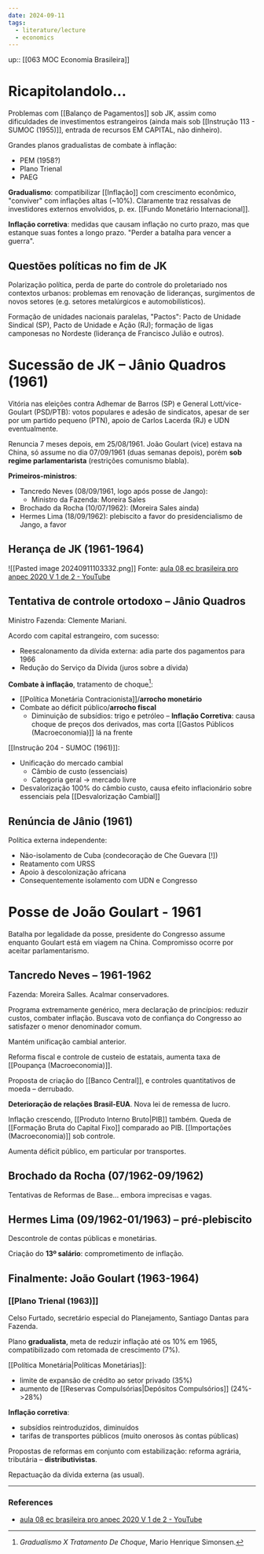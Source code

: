 ```yaml
---
date: 2024-09-11
tags:
  - literature/lecture
  - economics
---
```


up:: [[063 MOC Economia Brasileira]]

# Ricapitolandolo...
Problemas com [[Balanço de Pagamentos]] sob JK, assim como dificuldades de investimentos estrangeiros (ainda mais sob [[Instrução 113 - SUMOC (1955)]], entrada de recursos EM CAPITAL, não dinheiro). 

Grandes planos gradualistas de combate à inflação:
- PEM (1958?)
- Plano Trienal
- PAEG

**Gradualismo**: compatibilizar [[Inflação]] com crescimento econômico, "conviver" com inflações altas (~10%). Claramente traz ressalvas de investidores externos envolvidos, p. ex. [[Fundo Monetário Internacional]].

**Inflação corretiva**: medidas que causam inflação no curto prazo, mas que estanque suas fontes a longo prazo. "Perder a batalha para vencer a guerra".

## Questões políticas no fim de JK
Polarização política, perda de parte do controle do proletariado nos contextos urbanos: problemas em renovação de lideranças, surgimentos de novos setores (e.g. setores metalúrgicos e automobilísticos). 

Formação de unidades nacionais paralelas, "Pactos": Pacto de Unidade Sindical (SP), Pacto de Unidade e Ação (RJ); formação de ligas camponesas no Nordeste (liderança de Francisco Julião e outros).

# Sucessão de JK – Jânio Quadros (1961)
Vitória nas eleições contra Adhemar de Barros (SP) e General Lott/vice-Goulart (PSD/PTB): votos populares e adesão de sindicatos, apesar de ser por um partido pequeno (PTN), apoio de Carlos Lacerda (RJ) e UDN eventualmente.

Renuncia 7 meses depois, em 25/08/1961. João Goulart (vice) estava na China, só assume no dia 07/09/1961 (duas semanas depois), porém **sob regime parlamentarista** (restrições comunismo blabla).

**Primeiros-ministros**:
- Tancredo Neves (08/09/1961, logo após posse de Jango):
	- Ministro da Fazenda: Moreira Sales
- Brochado da Rocha (10/07/1962): (Moreira Sales ainda)
- Hermes Lima (18/09/1962): plebiscito a favor do presidencialismo de Jango, a favor

## Herança de JK (1961-1964)
![[Pasted image 20240911103332.png]]
Fonte: [aula 08 ec brasileira pro anpec 2020 V 1 de 2 - YouTube](https://youtu.be/kn_3T3kLmmc?list=PLjS6FkCID3JVWybnF3Bo4Nq7ssZi54G8u&t=3403)

## Tentativa de controle ortodoxo – Jânio Quadros
Ministro Fazenda: Clemente Mariani.

Acordo com capital estrangeiro, com sucesso:
- Reescalonamento da dívida externa: adia parte dos pagamentos para 1966
- Redução do Serviço da Dívida (juros sobre a dívida)

**Combate à inflação**, tratamento de choque[^1]:
- [[Política Monetária Contracionista]]/**arrocho monetário**
- Combate ao déficit público/**arrocho fiscal**
	- Diminuição de subsídios: trigo e petróleo – **Inflação Corretiva**: causa choque de preços dos derivados, mas corta [[Gastos Públicos (Macroeconomia)]] lá na frente

[[Instrução 204 - SUMOC (1961)]]: 
- Unificação do mercado cambial
	- Câmbio de custo (essenciais)
	- Categoria geral -> mercado livre
- Desvalorização 100% do câmbio custo, causa efeito inflacionário sobre essenciais pela [[Desvalorização Cambial]]

## Renúncia de Jânio (1961)
Política externa independente:
- Não-isolamento de Cuba (condecoração de Che Guevara [!])
- Reatamento com URSS
- Apoio à descolonização africana
- Consequentemente isolamento com UDN e Congresso

# Posse de João Goulart - 1961
Batalha por legalidade da posse, presidente do Congresso assume enquanto Goulart está em viagem na China. Compromisso ocorre por aceitar parlamentarismo.

## Tancredo Neves – 1961-1962
Fazenda: Moreira Salles. Acalmar conservadores.

Programa extremamente genérico, mera declaração de princípios: reduzir custos, combater inflação. Buscava voto de confiança do Congresso ao satisfazer o menor denominador comum.

Mantém unificação cambial anterior.

Reforma fiscal e controle de custeio de estatais, aumenta taxa de [[Poupança (Macroeconomia)]].

Proposta de criação do [[Banco Central]], e controles quantitativos de moeda – derrubado.

**Deterioração de relações Brasil-EUA**. Nova lei de remessa de lucro.

Inflação crescendo, [[Produto Interno Bruto|PIB]] também. Queda de [[Formação Bruta do Capital Fixo]] comparado ao PIB. [[Importações (Macroeconomia)]] sob controle.

Aumenta déficit público, em particular por transportes.

## Brochado da Rocha (07/1962-09/1962)
Tentativas de Reformas de Base... embora imprecisas e vagas.

## Hermes Lima (09/1962-01/1963) – pré-plebiscito
Descontrole de contas públicas e monetárias.

Criação do **13º salário**: comprometimento de inflação.

## Finalmente: João Goulart (1963-1964)
### [[Plano Trienal (1963)]]
Celso Furtado, secretário especial do Planejamento, Santiago Dantas para Fazenda.

Plano **gradualista**, meta de reduzir inflação até os 10% em 1965, compatibilizado com retomada de crescimento (7%).

[[Política Monetária|Políticas Monetárias]]:
- limite de expansão de crédito ao setor privado (35%)
- aumento de [[Reservas Compulsórias|Depósitos Compulsórios]] (24%->28%)

**Inflação corretiva**:
- subsídios reintroduzidos, diminuídos
- tarifas de transportes públicos (muito onerosos às contas públicas)

Propostas de reformas em conjunto com estabilização: reforma agrária, tributária – **distributivistas**.

Repactuação da dívida externa (as usual).


---
### References
- [aula 08 ec brasileira pro anpec 2020 V 1 de 2 - YouTube](https://www.youtube.com/watch?v=kn_3T3kLmmc&list=PLjS6FkCID3JVWybnF3Bo4Nq7ssZi54G8u&index=17)

[^1]: *Gradualismo X Tratamento De Choque*, Mario Henrique Simonsen.
